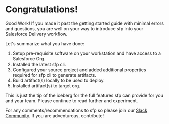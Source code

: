 # Congratulations!

Good Work! If you made it past the getting started guide with minimal errors and questions, you are well on your way to introduce sfp into your Salesforce Delivery workflow.

Let's summarize what you have done:

1. Setup pre-requisite software on your workstation and have access to a Salesforce Org.
2. Installed the latest sfp cli.
3. Configured your source project and added additional properties required for sfp cli to generate artifacts.
4. Build artifact(s) locally to be used to deploy.
5. Installed artifact(s) to target org.

This is just the tip of the iceberg for the full features sfp can provide for you and your team.  Please continue to read further and experiment.

For any comments/recommendations to sfp so please join our [Slack Community](https://www.launchpass.com/flxblio).  If you are adventurous, contribute!

